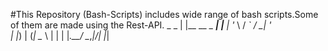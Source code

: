 #This Repository (Bash-Scripts) includes wide range of bash scripts.Some of them are made using the Rest-API.
 _               _
| |__   __ _ ___| |__
| '_ \ / _` / __| '_ \
| |_) | (_| \__ \ | | |
|_.__/ \__,_|___/_| |_|


